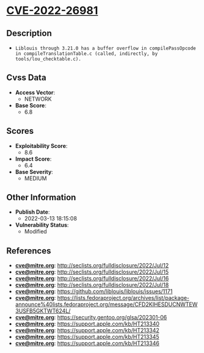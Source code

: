 
# [CVE-2022-26981](http://seclists.org/fulldisclosure/2022/Jul/12)

## Description

- `Liblouis through 3.21.0 has a buffer overflow in compilePassOpcode in compileTranslationTable.c (called, indirectly, by tools/lou_checktable.c).`

## Cvss Data

- **Access Vector**:
  - NETWORK
- **Base Score**:
  - 6.8

## Scores

- **Exploitability Score**:
  - 8.6
- **Impact Score**:
  - 6.4
- **Base Severity**:
  - MEDIUM

## Other Information

- **Publish Date**:
  - 2022-03-13 18:15:08
- **Vulnerability Status**:
  - Modified

## References

- **cve@mitre.org**: http://seclists.org/fulldisclosure/2022/Jul/12
- **cve@mitre.org**: http://seclists.org/fulldisclosure/2022/Jul/15
- **cve@mitre.org**: http://seclists.org/fulldisclosure/2022/Jul/16
- **cve@mitre.org**: http://seclists.org/fulldisclosure/2022/Jul/18
- **cve@mitre.org**: https://github.com/liblouis/liblouis/issues/1171
- **cve@mitre.org**: https://lists.fedoraproject.org/archives/list/package-announce%40lists.fedoraproject.org/message/CFD2KIHESDUCNWTEW3USFB5GKTWT624L/
- **cve@mitre.org**: https://security.gentoo.org/glsa/202301-06
- **cve@mitre.org**: https://support.apple.com/kb/HT213340
- **cve@mitre.org**: https://support.apple.com/kb/HT213342
- **cve@mitre.org**: https://support.apple.com/kb/HT213345
- **cve@mitre.org**: https://support.apple.com/kb/HT213346
